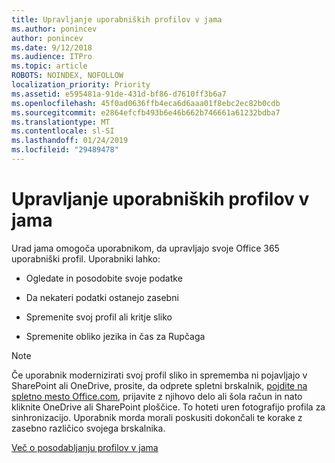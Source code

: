 ```yaml
---
title: Upravljanje uporabniških profilov v jama
ms.author: ponincev
author: ponincev
ms.date: 9/12/2018
ms.audience: ITPro
ms.topic: article
ROBOTS: NOINDEX, NOFOLLOW
localization_priority: Priority
ms.assetid: e595481a-91de-431d-bf86-d7610ff3b6a7
ms.openlocfilehash: 45f0ad0636ffb4eca6d6aaa01f8ebc2ec82b0cdb
ms.sourcegitcommit: e2864efcfb493b6e46b662b746661a61232bdba7
ms.translationtype: MT
ms.contentlocale: sl-SI
ms.lasthandoff: 01/24/2019
ms.locfileid: "29489478"
---
```

# <a name="manage-user-profiles-in-delve"></a>Upravljanje uporabniških profilov v jama

Urad jama omogoča uporabnikom, da upravljajo svoje Office 365 uporabniški profil. Uporabniki lahko:
  
- Ogledate in posodobite svoje podatke
    
- Da nekateri podatki ostanejo zasebni
    
- Spremenite svoj profil ali kritje sliko
    
- Spremenite obliko jezika in čas za Rupčaga
    
> [!NOTE]
> Če uporabnik modernizirati svoj profil sliko in sprememba ni pojavljajo v SharePoint ali OneDrive, prosite, da odprete spletni brskalnik, [pojdite na spletno mesto Office.com](https://www.office.com), prijavite z njihovo delo ali šola račun in nato kliknite OneDrive ali SharePoint ploščice. To hoteti uren fotografijo profila za sinhronizacijo. Uporabnik morda morali poskusiti dokončali te korake z zasebno različico svojega brskalnika. 
  
[Več o posodabljanju profilov v jama](https://go.microsoft.com/fwlink/?linkid=735070)
  

